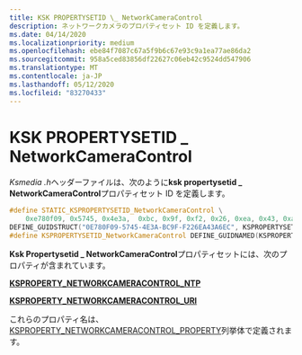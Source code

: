 ```yaml
---
title: KSK PROPERTYSETID \_ NetworkCameraControl
description: ネットワークカメラのプロパティセット ID を定義します。
ms.date: 04/14/2020
ms.localizationpriority: medium
ms.openlocfilehash: ebe84f7087c67a5f9b6c67e93c9a1ea77ae86da2
ms.sourcegitcommit: 958a5ced83856df22627c06eb42c9524dd547906
ms.translationtype: MT
ms.contentlocale: ja-JP
ms.lasthandoff: 05/12/2020
ms.locfileid: "83270433"
---
```

# <a name="kspropertysetid_networkcameracontrol"></a>KSK PROPERTYSETID \_ NetworkCameraControl

*Ksmedia .h*ヘッダーファイルは、次のように**ksk propertysetid \_ NetworkCameraControl**プロパティセット ID を定義します。

```cpp
#define STATIC_KSPROPERTYSETID_NetworkCameraControl \
    0xe780f09, 0x5745, 0x4e3a,  0xbc, 0x9f, 0xf2, 0x26, 0xea, 0x43, 0xa6, 0xec
DEFINE_GUIDSTRUCT("0E780F09-5745-4E3A-BC9F-F226EA43A6EC", KSPROPERTYSETID_NetworkCameraControl);
#define KSPROPERTYSETID_NetworkCameraControl DEFINE_GUIDNAMED(KSPROPERTYSETID_NetworkCameraControl)
```

**Ksk Propertysetid \_ NetworkCameraControl**プロパティセットには、次のプロパティが含まれています。

[**KSPROPERTY_NETWORKCAMERACONTROL_NTP**](https://docs.microsoft.com/windows-hardware/drivers/stream/)

[**KSPROPERTY_NETWORKCAMERACONTROL_URI**](https://docs.microsoft.com/windows-hardware/drivers/stream/)

これらのプロパティ名は、 [KSPROPERTY_NETWORKCAMERACONTROL_PROPERTY](https://docs.microsoft.com/windows-hardware/drivers/stream/ne-ksmedia-ksproperty_networkcameracontrol_property)列挙体で定義されます。
